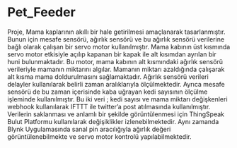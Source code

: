 # Pet_Feeder

Proje, Mama kaplarının akıllı bir hale getirilmesi amaçlanarak tasarlanmıştır. Bunun için 
mesafe sensörü, ağırlık sensörü ve bu ağırlık sensörü verilerine bağlı olarak çalışan bir servo 
motor kullanılmıştır. 
Mama kabının üst kısmında servo motor etkisiyle açılıp kapanan bir kapak ile alt kısımdan 
ayrılan bir huni bulunmaktadır. Bu motor, mama kabının alt kısmındaki ağırlık sensörü 
verileriyle mamanın miktarını algılar. Mamanın miktarı azaldığında çalışarak alt kısma mama 
doldurulmasını sağlamaktadır. 
Ağırlık sensörü verileri delayler kullanılarak belirli zaman aralıklarıyla ölçülmektedir. Ayrıca 
mesafe sensörü de bu zaman içerisinde kaba uğrayan kedi sayısının ölçülme işleminde 
kullanılmıştır. Bu iki veri ; kedi sayısı ve mama miktarı değişkenleri webhook kullanılarak 
IFTTT ile twitter’a post atılmasında kullanılmıştır.
Verilerin saklanması ve anlamlı bir şekilde görüntülenmesi için ThingSpeak 
Bulut Platformu kullanılarak değişiklikler izlenebilmektedir. Aynı zamanda 
Blynk Uygulamasında sanal pin aracılığıyla ağırlık değeri görüntülenebilmekte 
ve servo motor kontrolü yapılabilmektedir.

